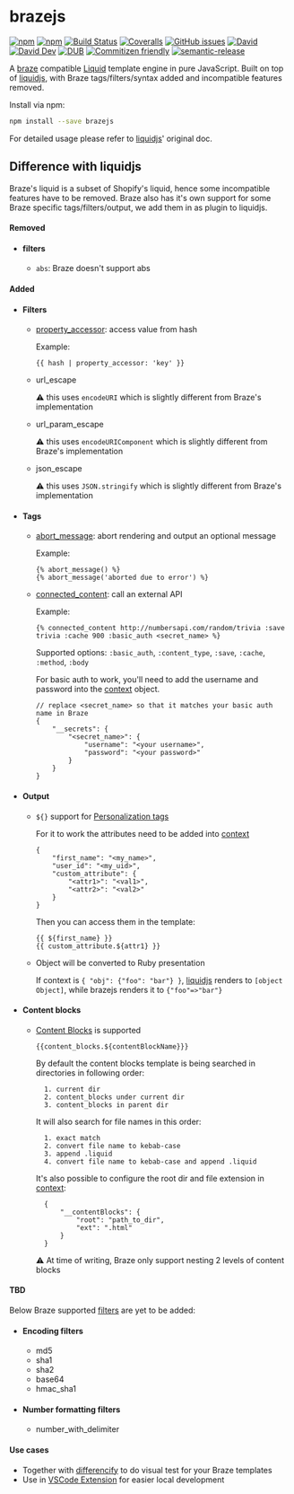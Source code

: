 # brazejs

[![npm](https://img.shields.io/npm/v/brazejs.svg)](https://www.npmjs.org/package/brazejs)
[![npm](https://img.shields.io/npm/dm/brazejs.svg)](https://www.npmjs.org/package/brazejs)
[![Build Status](https://travis-ci.org/yq314/brazejs.svg?branch=master)](https://travis-ci.org/yq314/brazejs)
[![Coveralls](https://img.shields.io/coveralls/yq314/brazejs.svg)](https://coveralls.io/github/yq314/brazejs?branch=master)
[![GitHub issues](https://img.shields.io/github/issues-closed/yq314/brazejs.svg)](https://github.com/yq314/brazejs/issues)
[![David](https://img.shields.io/david/yq314/brazejs.svg)](https://david-dm.org/yq314/brazejs)
[![David Dev](https://img.shields.io/david/dev/yq314/brazejs.svg)](https://david-dm.org/yq314/brazejs?type=dev)
[![DUB](https://img.shields.io/dub/l/vibe-d.svg)](https://github.com/yq314/brazejs/blob/master/LICENSE)
[![Commitizen friendly](https://img.shields.io/badge/commitizen-friendly-brightgreen.svg)](http://github.com/yq314/brazejs)
[![semantic-release](https://img.shields.io/badge/%20%20%F0%9F%93%A6%F0%9F%9A%80-semantic--release-e10079.svg)](https://github.com/yq314/brazejs)

A [braze][braze/liquid] compatible [Liquid][tutorial] template engine in pure JavaScript. Built on top of [liquidjs][liquidjs], with Braze tags/filters/syntax added and incompatible features removed.

Install via npm:

```bash
npm install --save brazejs
```

For detailed usage please refer to [liquidjs][liquidjs]' original doc.

## Difference with liquidjs

Braze's liquid is a subset of Shopify's liquid, hence some incompatible features have to be removed. Braze also has it's own support for some Braze specific tags/filters/output, we add them in as plugin to liquidjs.

#### Removed

* #### filters
    * `abs`: Braze doesn't support abs

#### Added

* #### Filters
    * [property_accessor][braze/property_accessor]: access value from hash
        
        Example:
        ```
        {{ hash | property_accessor: 'key' }}
        ```
        
    * url_escape
    
        ⚠️ this uses `encodeURI` which is slightly different from Braze's implementation
    
    * url_param_escape
    
        ⚠️ this uses `encodeURIComponent` which is slightly different from Braze's implementation
    
    * json_escape
    
        ⚠️ this uses `JSON.stringify` which is slightly different from Braze's implementation
        
* #### Tags
    * [abort_message][braze/abort_message]: abort rendering and output an optional message
        
        Example:
        ```
        {% abort_message() %}
        {% abort_message('aborted due to error') %}
        ```
     
    * [connected_content][braze/connected_content]: call an external API
    
        Example:
        ```
        {% connected_content http://numbersapi.com/random/trivia :save trivia :cache 900 :basic_auth <secret_name> %}
        ```
        
        Supported options: `:basic_auth`, `:content_type`, `:save`, `:cache`, `:method`, `:body`
        
        For basic auth to work, you'll need to add the username and password into the [context][liquidjs/context] object.
        ```
        // replace <secret_name> so that it matches your basic auth name in Braze 
        {
            "__secrets": {
                "<secret_name>": {
                    "username": "<your username>",
                    "password": "<your password>"
                }
            }
        }
        ```
        
* #### Output
    * `${}` support for [Personalization tags][personalization tags]
  
        For it to work the attributes need to be added into [context][liquidjs/context] 

        ```
        {
            "first_name": "<my_name>",
            "user_id": "<my_uid>",
            "custom_attribute": {
                "<attr1>": "<val1>",
                "<attr2>": "<val2>"
            }
        }
        ```
        Then you can access them in the template:
        ```
        {{ ${first_name} }}
        {{ custom_attribute.${attr1} }}
        ```
    * Object will be converted to Ruby presentation
    
        If context is `{ "obj": {"foo": "bar"} }`, [liquidjs][liquidjs] renders to `[object Object]`, while brazejs renders it to `{"foo"=>"bar"}`

* #### Content blocks
    * [Content Blocks](https://www.braze.com/docs/user_guide/engagement_tools/templates_and_media/content_blocks/) is supported
    
        ```
        {{content_blocks.${contentBlockName}}}
        ```
        
        By default the content blocks template is being searched in directories in following order:
        
            1. current dir
            2. content_blocks under current dir
            3. content_blocks in parent dir
            
        It will also search for file names in this order:
        
            1. exact match
            2. convert file name to kebab-case
            3. append .liquid
            4. convert file name to kebab-case and append .liquid
            
        It's also possible to configure the root dir and file extension in [context][liquidjs/context]:
        
            {
                "__contentBlocks": {
                    "root": "path_to_dir",
                    "ext": ".html"
                }
            }
        
        ⚠️ At time of writing, Braze only support nesting 2 levels of content blocks

        
#### TBD
Below Braze supported [filters][braze/filters] are yet to be added:

* #### Encoding filters
    * md5
    * sha1
    * sha2
    * base64
    * hmac_sha1

* #### Number formatting filters
    * number_with_delimiter

[braze/liquid]: https://www.braze.com/docs/user_guide/personalization_and_dynamic_content/liquid/overview/
[tutorial]: https://shopify.github.io/liquid/basics/introduction/
[liquidjs]: https://github.com/harttle/liquidjs
[personalization tags]: https://www.braze.com/docs/user_guide/personalization_and_dynamic_content/liquid/supported_personalization_tags/
[liquidjs/context]: https://github.com/harttle/liquidjs#render-from-string
[braze/filters]: https://www.braze.com/docs/user_guide/personalization_and_dynamic_content/liquid/advanced_filters/
[braze/property_accessor]: https://www.braze.com/docs/user_guide/personalization_and_dynamic_content/liquid/advanced_filters/#property-accessor-filter
[braze/abort_message]: https://www.braze.com/docs/user_guide/personalization_and_dynamic_content/liquid/aborting_messages/
[braze/connected_content]: https://www.braze.com/docs/user_guide/personalization_and_dynamic_content/connected_content/making_an_api_call/#making-an-api-call

#### Use cases

* Together with [differencify](https://github.com/NimaSoroush/differencify) to do visual test for your Braze templates
* Use in [VSCode Extension](https://github.com/yq314/vscode-braze-liquid-preview) for easier local development
